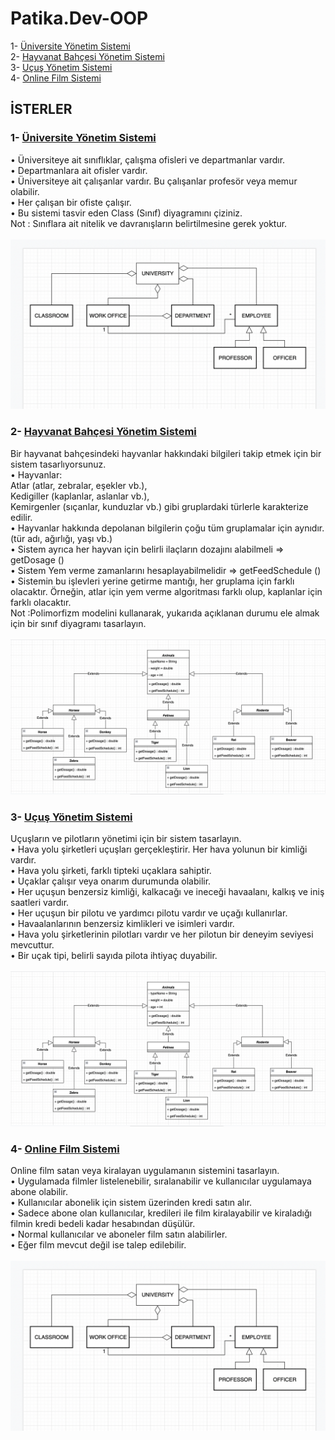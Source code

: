 # Patika.Dev-OOP
1- [Üniversite Yönetim Sistemi](https://github.com/EmineOzbek/Patika.Dev-OOP/blob/main/UniversiteYonetimSistemi.png) <br/>
2- [Hayvanat Bahçesi Yönetim Sistemi](https://github.com/EmineOzbek/Patika.Dev-OOP/blob/main/HayvanatBahcesiYonetimSistemi.png) <br/>
3- [Uçuş Yönetim Sistemi](https://github.com/EmineOzbek/Patika.Dev-OOP/blob/main/UcusYonetimSistemi.png) <br/>
4- [Online Film Sistemi](https://github.com/EmineOzbek/Patika.Dev-OOP/blob/main/OnlineFilmSistemi.png) <br/>

## İSTERLER
### 1- [Üniversite Yönetim Sistemi](https://github.com/EmineOzbek/Patika.Dev-OOP/blob/main/UniversiteYonetimSistemi.png) <br/>
• Üniversiteye ait sınıflıklar, çalışma ofisleri ve departmanlar vardır. <br/>
• Departmanlara ait ofisler vardır. <br/>
• Üniversiteye ait çalışanlar vardır. Bu çalışanlar profesör veya memur olabilir. <br/>
• Her çalışan bir ofiste çalışır. <br/>
• Bu sistemi tasvir eden Class (Sınıf) diyagramını çiziniz. <br/>
Not : Sınıflara ait nitelik ve davranışların belirtilmesine gerek yoktur. <br/>
<br/>
![](https://github.com/EmineOzbek/Patika.Dev-OOP/blob/main/UniversiteYonetimSistemi.png)

### 2- [Hayvanat Bahçesi Yönetim Sistemi](https://github.com/EmineOzbek/Patika.Dev-OOP/blob/main/HayvanatBahcesiYonetimSistemi.png) <br/>
Bir hayvanat bahçesindeki hayvanlar hakkındaki bilgileri takip etmek için bir sistem tasarlıyorsunuz.  <br/>
• Hayvanlar: <br/>
  Atlar (atlar, zebralar, eşekler vb.), <br/>
  Kedigiller (kaplanlar, aslanlar vb.), <br/>
  Kemirgenler (sıçanlar, kunduzlar vb.) gibi gruplardaki türlerle karakterize edilir.  <br/>
• Hayvanlar hakkında depolanan bilgilerin çoğu tüm gruplamalar için aynıdır.(tür adı, ağırlığı, yaşı vb.) <br/>
• Sistem ayrıca her hayvan için belirli ilaçların dozajını alabilmeli => getDosage () <br/>
• Sistem Yem verme zamanlarını hesaplayabilmelidir => getFeedSchedule () <br/>
• Sistemin bu işlevleri yerine getirme mantığı, her gruplama için farklı olacaktır. Örneğin, atlar için yem verme algoritması farklı olup, kaplanlar için farklı olacaktır. <br/>
Not :Polimorfizm modelini kullanarak, yukarıda açıklanan durumu ele almak için bir sınıf diyagramı tasarlayın. <br/>
<br/>
![](https://github.com/EmineOzbek/Patika.Dev-OOP/blob/main/HayvanatBahcesiYonetimSistemi.png)


### 3- [Uçuş Yönetim Sistemi](https://github.com/EmineOzbek/Patika.Dev-OOP/blob/main/UcusYonetimSistemi.png) <br/>
Uçuşların ve pilotların yönetimi için bir sistem tasarlayın. <br/>
• Hava yolu şirketleri uçuşları gerçekleştirir. Her hava yolunun bir kimliği vardır. <br/>
• Hava yolu şirketi, farklı tipteki uçaklara sahiptir. <br/>
• Uçaklar çalışır veya onarım durumunda olabilir. <br/>
• Her uçuşun benzersiz kimliği, kalkacağı ve ineceği havaalanı, kalkış ve iniş saatleri vardır. <br/>
• Her uçuşun bir pilotu ve yardımcı pilotu vardır ve uçağı kullanırlar. <br/>
• Havaalanlarının benzersiz kimlikleri ve isimleri vardır. <br/>
• Hava yolu şirketlerinin pilotları vardır ve her pilotun bir deneyim seviyesi mevcuttur. <br/>
• Bir uçak tipi, belirli sayıda pilota ihtiyaç duyabilir. <br/>
<br/>
![](https://github.com/EmineOzbek/Patika.Dev-OOP/blob/main/HayvanatBahcesiYonetimSistemi.png)

### 4- [Online Film Sistemi](https://github.com/EmineOzbek/Patika.Dev-OOP/blob/main/OnlineFilmSistemi.png) <br/>
Online film satan veya kiralayan uygulamanın sistemini tasarlayın. <br/>
• Uygulamada filmler listelenebilir, sıralanabilir ve kullanıcılar uygulamaya abone olabilir. <br/>
• Kullanıcılar abonelik için sistem üzerinden kredi satın alır. <br/>
• Sadece abone olan kullanıcılar, kredileri ile film kiralayabilir ve kiraladığı filmin kredi bedeli kadar hesabından düşülür. <br/>
• Normal kullanıcılar ve aboneler film satın alabilirler. <br/>
• Eğer film mevcut değil ise talep edilebilir. <br/>
<br/>
![](https://github.com/EmineOzbek/Patika.Dev-OOP/blob/main/UniversiteYonetimSistemi.png)





